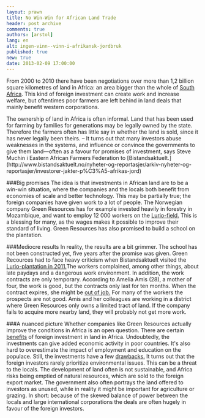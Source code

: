```yaml
---
layout: prawn
title: No Win-Win for African Land Trade
header: post archive
comments: true
authors: [arstol]
lang: en
alt: ingen-vinn--vinn-i-afrikansk-jordbruk
published: true
new: true
date: 2013-02-09 17:00:00
---
```


<section class="ingress">
<p>
From 2000 to 2010 there have been negotiations over more than 1,2 billion square kilometres of land in Africa: an area bigger than the whole of <a href="http://www.bistandsaktuelt.no/nyheter-og-reportasjer/arkiv-nyheter-og-reportasjer/millioner-av-m%C3%A5l-jord-p%C3%A5-utenlandske-hender">South Africa</a>. This kind of foreign investment can create work and increase welfare, but oftentimes poor farmers are left behind in land deals that mainly benefit western corporations.
</p>
</section>
The ownership of land in Africa is often informal. Land that has been used for farming by families for generations may be legally owned by the state. Therefore the farmers often has little say in whether the land is sold, since it has never legally been theirs. 
– It turns out that many investors abuse weaknesses in the systems, and influence or convince the governments to give them land—often as a favour for promises of investment, says Steve Muchin i Eastern African Farmers Federation to [Bistandsaktuelt.](http://www.bistandsaktuelt.no/nyheter-og-reportasjer/arkiv-nyheter-og-reportasjer/investorer-jakter-p%C3%A5-afrikas-jord) 

###Big promises
The idea is that investments in African land are to be a win-win situation, where the companies and the locals both benefit from economies of scale and better technology. This may be partially true; the foreign companies have given work to a lot of people. The Norwegian company Green Resources has for example invested heavily in forestry in Mozambique, and want to employ 12 000 workers on the [Lurio-field.](http://www.bistandsaktuelt.no/nyheter-og-reportasjer/arkiv-nyheter-og-reportasjer/luftige-l%C3%B8fter-p%C3%A5-lands-bygda) This is a blessing for many, as the wages makes it possible to improve their standard of living. Green Resources has also promised to build a school on the plantation. 

###Mediocre results
In reality, the results are a bit grimmer. The school has not been constructed yet, five years after the promise was given. Green Recources had to face heavy criticism when Bistandsaktuelt visited the [Lurio-plantation in 2011.](http://www.bistandsaktuelt.no/nyheter-og-reportasjer/arkiv-nyheter-og-reportasjer/luftige-l%C3%B8fter-p%C3%A5-lands-bygda)The workers complained, among other things, about late paydays and a dangerous work environment. In addition, the work contracts are only temporary. According to Amelia Amis (28), a mother of four, the work is good, but the contracts only last for ten months. When the contract expires, she might be [out of job.](http://www.bistandsaktuelt.no/nyheter-og-reportasjer/arkiv-nyheter-og-reportasjer/luftige-l%C3%B8fter-p%C3%A5-lands-bygda) For many of the workers the prospects are not good. Amis and her colleagues are working in a district where Green Resources only owns a limited tract of land. If the company fails to acquire more nearby land, they will probably not get more work.

###A nuanced picture
Whether companies like Green Resources actually improve the conditions in Africa is an open question. There are certain [benefits](http://www.bistandsaktuelt.no/nyheter-og-reportasjer/arkiv-nyheter-og-reportasjer/tror-p%C3%A5-investeringsboom) of foreign investment in land in Africa. Undoubtedly, the investments can give added economic activity in poor countries. It's also hard to overestimate the impact of employment and education on the populace. Still, the investments have a few [drawbacks.](http://www.bistandsaktuelt.no/nyheter-og-reportasjer/arkiv-nyheter-og-reportasjer/tror-p%C3%A5-investeringsboom)
It turns out that the foreign investors rarely prioritize environmental issues. This can be a threat to the locals. The development of land often is not sustainable, and Africa risks being emptied of natural resources, which are sold to the foreign export market. The government also often portrays the land offered to investors as unused, while in reality it might be important for agriculture or grazing. In short: because of the skewed balance of power between the locals and large international corporations the deals are often hugely in favour of the foreign investors. 

